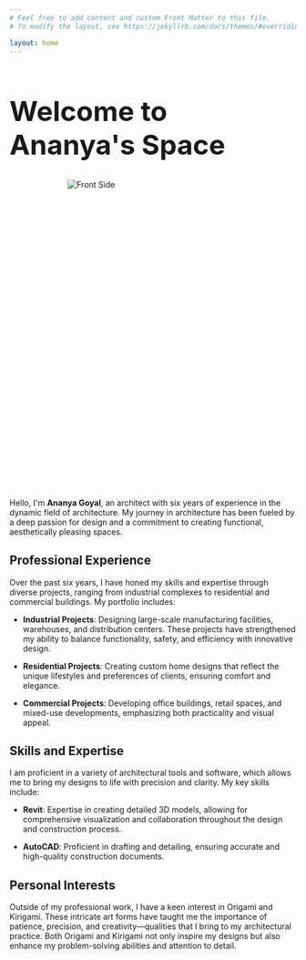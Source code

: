 ```yaml
---
# Feel free to add content and custom Front Matter to this file.
# To modify the layout, see https://jekyllrb.com/docs/themes/#overriding-theme-defaults

layout: home
---
```


<h1 style="font-size: 3rem">Welcome to Ananya's Space</h1>

<!-- Start of the business card container -->
<div id="business-card-container">
    <div class="card-container">
        <div class="card">
            <div class="card-face front">
                <img src="{{ '/assets/images/UnoCard-1.png' | relative_url }}" alt="Front Side">
            </div>
            <div class="card-face back">
                <img src="{{ '/assets/images/UnoCard-2.png' | relative_url }}" alt="Back Side">
            </div>
        </div>
    </div>
</div>
<!-- End of the business card container -->


Hello, I'm **Ananya Goyal**, an architect with six years of experience in the dynamic field of architecture. My journey in architecture has been fueled by a deep passion for design and a commitment to creating functional, aesthetically pleasing spaces. 

## Professional Experience

Over the past six years, I have honed my skills and expertise through diverse projects, ranging from industrial complexes to residential and commercial buildings. My portfolio includes:

- **Industrial Projects**: Designing large-scale manufacturing facilities, warehouses, and distribution centers. These projects have strengthened my ability to balance functionality, safety, and efficiency with innovative design.
  
- **Residential Projects**: Creating custom home designs that reflect the unique lifestyles and preferences of clients, ensuring comfort and elegance.
  
- **Commercial Projects**: Developing office buildings, retail spaces, and mixed-use developments, emphasizing both practicality and visual appeal.

## Skills and Expertise

I am proficient in a variety of architectural tools and software, which allows me to bring my designs to life with precision and clarity. My key skills include:

- **Revit**: Expertise in creating detailed 3D models, allowing for comprehensive visualization and collaboration throughout the design and construction process.
  
- **AutoCAD**: Proficient in drafting and detailing, ensuring accurate and high-quality construction documents.

## Personal Interests

Outside of my professional work, I have a keen interest in Origami and Kirigami. These intricate art forms have taught me the importance of patience, precision, and creativity—qualities that I bring to my architectural practice. Both Origami and Kirigami not only inspire my designs but also enhance my problem-solving abilities and attention to detail.


<style>
    #business-card-container {
        display: flex;
        justify-content: center;
        align-items: top;
        height: fit-content;
    }

    #business-card-container .card-container {
        perspective: 1000px;
    }

    #business-card-container .card {
        width: 300px;
        height: 545px;
        position: relative;
        transform-style: preserve-3d;
        transition: transform 0.5s;
        align: top;
    }

    #business-card-container .card-face {
        position: absolute;
        width: 100%;
        height: 100%;
        backface-visibility: hidden;
    }

    #business-card-container .front {
        transform: rotateY(0deg);
    }

    #business-card-container .back {
        transform: rotateY(180deg);
    }
</style>

<script>
    document.addEventListener('scroll', function() {
        const scrollPosition = window.scrollY;
        const windowHeight = window.innerHeight;
        const card = document.querySelector('#business-card-container .card');

        // Calculate the rotation angle based on scroll position
        const maxScroll = document.body.scrollHeight - windowHeight;
        const rotation = (scrollPosition / maxScroll) * 3600;

        // Ensure the rotation does not exceed 180 degrees
        if (rotation > 180) {
            rotation = 180;
        }

        // Apply the rotation to the card
        card.style.transform = `rotateY(${rotation}deg)`;
    });
</script>